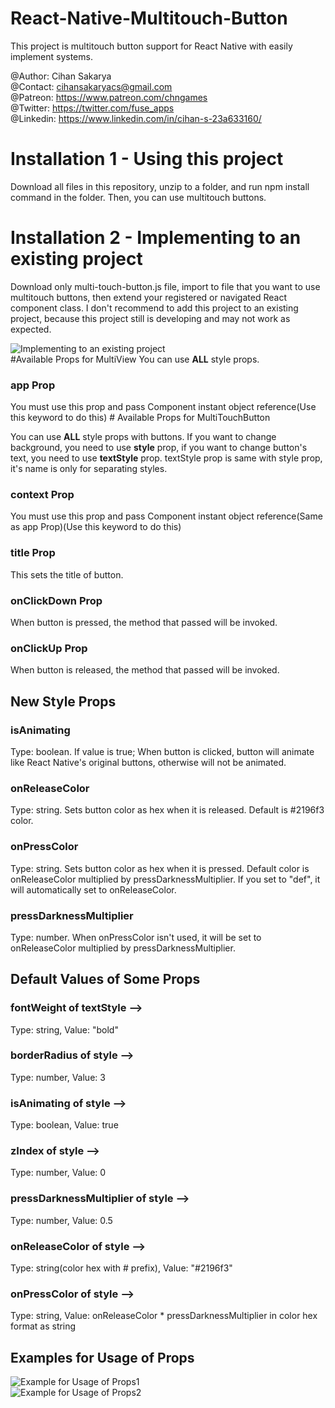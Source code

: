 # React-Native-Multitouch-Button
This project is multitouch button support for React Native with easily implement systems.

@Author: Cihan Sakarya<br>
@Contact: cihansakaryacs@gmail.com<br>
@Patreon: https://www.patreon.com/chngames<br>
@Twitter: https://twitter.com/fuse_apps<br>
@Linkedin: https://www.linkedin.com/in/cihan-s-23a633160/<br>

# Installation 1 - Using this project
Download all files in this repository, unzip to a folder, and run npm install command in the folder. Then, you can use multitouch buttons.
# Installation 2 - Implementing to an existing project
Download only multi-touch-button.js file, import to file that you want to use multitouch buttons, then extend your registered or navigated React component class. I don't recommend to add this project to an existing project, because this project still is developing and may not work as expected. 

![Implementing to an existing project](https://i.imgur.com/LtH4DOb.png)<br>
#Available Props for MultiView
You can use <b>ALL</b> style props.
<h3>app Prop</h3> You must use this prop and pass Component instant object reference(Use this keyword to do this)
# Available Props for MultiTouchButton

You can use <b>ALL</b> style props with buttons. If you want to change background, you need to use <b>style</b> prop, if you want to change button's text, you need to use <b>textStyle</b> prop. textStyle prop is same with style prop, it's name is only for separating styles.

<h3>context Prop</h3> You must use this prop and pass Component instant object reference(Same as app Prop)(Use this keyword to do this)
<h3>title Prop</h3> This sets the title of button.
<h3>onClickDown Prop</h3> When button is pressed, the method that passed will be invoked.
<h3>onClickUp Prop</h3> When button is released, the method that passed will be invoked.
<h2> New Style Props</h2>
<h3>isAnimating</h3> Type: boolean. If value is true; When button is clicked, button will animate like React Native's original buttons, otherwise will not be animated.
<h3>onReleaseColor</h3> Type: string. Sets button color as hex when it is released. Default is #2196f3 color.
<h3>onPressColor</h3> Type: string. Sets button color as hex when it is pressed. Default color is onReleaseColor multiplied by pressDarknessMultiplier. If you set to "def", it will automatically set to onReleaseColor.
<h3>pressDarknessMultiplier</h3> Type: number. When onPressColor isn't used, it will be set to onReleaseColor multiplied by pressDarknessMultiplier.

<h2> Default Values of Some Props</h2>
<h3>fontWeight of textStyle  --></h3> Type: string, Value: "bold"
<h3>borderRadius of style  --></h3> Type: number, Value: 3
<h3>isAnimating of style  --></h3> Type: boolean, Value: true
<h3>zIndex of style  --></h3> Type: number, Value: 0
<h3>pressDarknessMultiplier of style  --></h3> Type: number, Value: 0.5
<h3>onReleaseColor of style  --></h3> Type: string(color hex with # prefix), Value: "#2196f3"
<h3>onPressColor of style  --></h3> Type: string, Value: onReleaseColor * pressDarknessMultiplier in color hex format as string

<br>
<h2>Examples for Usage of Props</h2>

![Example for Usage of Props1](https://i.imgur.com/6co4fTB.png)<br>
![Example for Usage of Props2](https://i.imgur.com/IVrS0wS.png)


